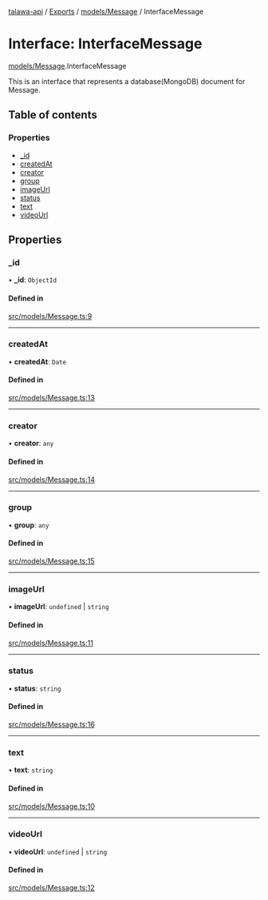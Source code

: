 [talawa-api](../README.md) / [Exports](../modules.md) / [models/Message](../modules/models_Message.md) / InterfaceMessage

# Interface: InterfaceMessage

[models/Message](../modules/models_Message.md).InterfaceMessage

This is an interface that represents a database(MongoDB) document for Message.

## Table of contents

### Properties

- [\_id](models_Message.InterfaceMessage.md#_id)
- [createdAt](models_Message.InterfaceMessage.md#createdat)
- [creator](models_Message.InterfaceMessage.md#creator)
- [group](models_Message.InterfaceMessage.md#group)
- [imageUrl](models_Message.InterfaceMessage.md#imageurl)
- [status](models_Message.InterfaceMessage.md#status)
- [text](models_Message.InterfaceMessage.md#text)
- [videoUrl](models_Message.InterfaceMessage.md#videourl)

## Properties

### \_id

• **\_id**: `ObjectId`

#### Defined in

[src/models/Message.ts:9](https://github.com/Nitya-Pasrija/talawa-api/blob/faae1c9/src/models/Message.ts#L9)

___

### createdAt

• **createdAt**: `Date`

#### Defined in

[src/models/Message.ts:13](https://github.com/Nitya-Pasrija/talawa-api/blob/faae1c9/src/models/Message.ts#L13)

___

### creator

• **creator**: `any`

#### Defined in

[src/models/Message.ts:14](https://github.com/Nitya-Pasrija/talawa-api/blob/faae1c9/src/models/Message.ts#L14)

___

### group

• **group**: `any`

#### Defined in

[src/models/Message.ts:15](https://github.com/Nitya-Pasrija/talawa-api/blob/faae1c9/src/models/Message.ts#L15)

___

### imageUrl

• **imageUrl**: `undefined` \| `string`

#### Defined in

[src/models/Message.ts:11](https://github.com/Nitya-Pasrija/talawa-api/blob/faae1c9/src/models/Message.ts#L11)

___

### status

• **status**: `string`

#### Defined in

[src/models/Message.ts:16](https://github.com/Nitya-Pasrija/talawa-api/blob/faae1c9/src/models/Message.ts#L16)

___

### text

• **text**: `string`

#### Defined in

[src/models/Message.ts:10](https://github.com/Nitya-Pasrija/talawa-api/blob/faae1c9/src/models/Message.ts#L10)

___

### videoUrl

• **videoUrl**: `undefined` \| `string`

#### Defined in

[src/models/Message.ts:12](https://github.com/Nitya-Pasrija/talawa-api/blob/faae1c9/src/models/Message.ts#L12)
